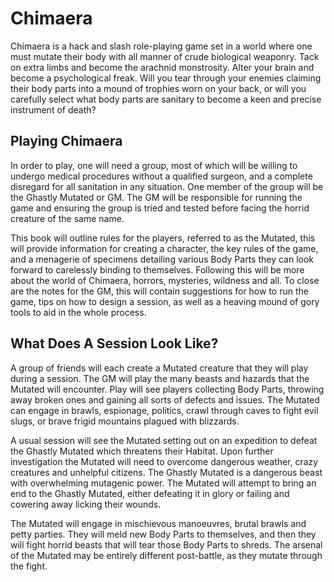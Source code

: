 # Chimaera

Chimaera is a hack and slash role-playing game set in a world where one must mutate their body with all manner of crude biological weaponry. Tack on extra limbs and become the arachnid monstrosity. Alter your brain and become a psychological freak. Will you tear through your enemies claiming their body parts into a mound of trophies worn on your back, or will you carefully select what body parts are sanitary to become a keen and precise instrument of death?

## Playing Chimaera

In order to play, one will need a group, most of which will be willing to undergo medical procedures without a qualified surgeon, and a complete disregard for all sanitation in any situation. One member of the group will be the Ghastly Mutated or GM. The GM will be responsible for running the game and ensuring the group is tried and tested before facing the horrid creature of the same name.

This book will outline rules for the players, referred to as the Mutated, this will provide information for creating a character, the key rules of the game, and a menagerie of specimens detailing various Body Parts they can look forward to carelessly binding to themselves. Following this will be more about the world of Chimaera, horrors, mysteries, wildness and all. To close are the notes for the GM, this will contain suggestions for how to run the game, tips on how to design a session, as well as a heaving mound of gory tools to aid in the whole process.

## What Does A Session Look Like?

A group of friends will each create a Mutated creature that they will play during a session. The GM will play the many beasts and hazards that the Mutated will encounter. Play will see players collecting Body Parts, throwing away broken ones and gaining all sorts of defects and issues. The Mutated can engage in brawls, espionage, politics, crawl through caves to fight evil slugs, or brave frigid mountains plagued with blizzards.

A usual session will see the Mutated setting out on an expedition to defeat the Ghastly Mutated which threatens their Habitat. Upon further investigation the Mutated will need to overcome dangerous weather, crazy creatures and unhelpful citizens. The Ghastly Mutated is a dangerous beast with overwhelming mutagenic power. The Mutated will attempt to bring an end to the Ghastly Mutated, either defeating it in glory or failing and cowering away licking their wounds.

The Mutated will engage in mischievous manoeuvres, brutal brawls and petty parties. They will meld new Body Parts to themselves, and then they will fight horrid beasts that will tear those Body Parts to shreds. The arsenal of the Mutated may be entirely different post-battle, as they mutate through the fight.
